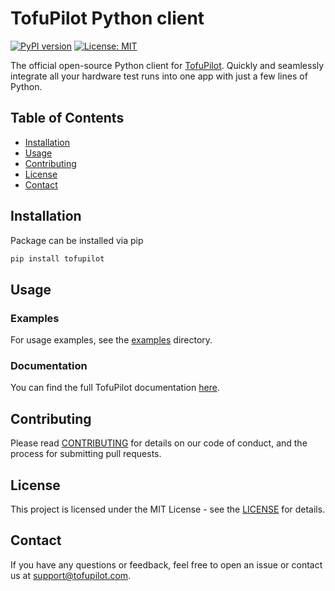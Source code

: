 # TofuPilot Python client

[![PyPI version](https://badge.fury.io/py/tofupilot.svg)](https://badge.fury.io/py/tofupilot)
[![License: MIT](https://img.shields.io/badge/License-MIT-yellow.svg)](https://opensource.org/licenses/MIT)

The official open-source Python client for [TofuPilot](https://tofupilot.com). Quickly and seamlessly integrate all your hardware test runs into one app with just a few lines of Python.

## Table of Contents

- [Installation](#installation)
- [Usage](#usage)
- [Contributing](#contributing)
- [License](#license)
- [Contact](#contact)

## Installation

Package can be installed via pip

```bash
pip install tofupilot
```

## Usage

### Examples

For usage examples, see the [examples](./examples/create_run_basic.py) directory.

### Documentation

You can find the full TofuPilot documentation [here](https://docs.tofupilot.com).

## Contributing

Please read [CONTRIBUTING](./CONTRIBUTING.md) for details on our code of conduct, and the process for submitting pull requests.

## License

This project is licensed under the MIT License - see the [LICENSE](./LICENSE) for details.

## Contact

If you have any questions or feedback, feel free to open an issue or contact us at support@tofupilot.com.
